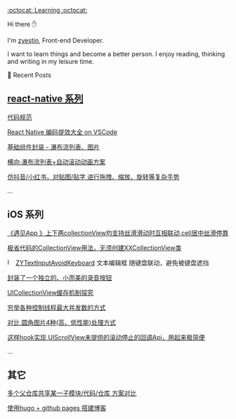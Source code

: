 
[:octocat: Learning :octocat:](https://github.com/zyestin/zyestin#octocat-learning-octocat)

Hi there ✋

I'm [zyestin](https://github.com/zyestin/), Front-end Developer.

I want to learn things and become a better person. I enjoy reading, thinking and writing in my leisure time.

📰 Recent Posts

## [react-native 系列](<https://zyestin.github.io/zyestin/posts/rn/readme/>)

[代码规范](https://zyestin.github.io/zyestin/posts/rn/code-standards/)

[React Native 编码提效大全 on VSCode](https://zyestin.github.io/zyestin/posts/rn/vscode-efficient/)

[基础组件封装 - 瀑布流列表、图片](https://zyestin.github.io/zyestin/posts/rn/base-components)

[横向·瀑布流列表+自动滚动动画方案](https://zyestin.github.io/zyestin/posts/rn/waterfall-list-horizontal/)

[仿抖音/小红书，对贴图/贴字 进行拖拽、缩放、旋转等复杂手势](https://zyestin.github.io/zyestin/posts/rn/multi-gestture-sticker/)

...

## iOS 系列

[《遇见App 》上下两collectionView均支持丝滑滑动时互相联动,cell居中丝滑停靠](https://github.com/wustzhy/TwoCollectionViewsLinkwork)

[极省代码的CollectionView用法，无须创建XXCollectionView类](https://github.com/wustzhy/ZYFlywheel/tree/master/SuperSimpleCollectionView)

<img src="https://cocoapods.org/favicons/favicon.ico" alt="Image" width="15"> [ZYTextInputAvoidKeyboard](https://github.com/wustzhy/ZYTextInputAvoidKeyboard) 文本编辑框 随键盘联动，避免被键盘遮挡

[封装了一个独立的、小而美的录音按钮](https://github.com/wustzhy/ZYAudioRecorderWidget)

[UICollectionView缓存机制探究](https://www.jianshu.com/p/5d817ea3565d)

[穷举各种控制线程最大并发数的方式](https://github.com/wustzhy/ThreadCoutControl)

[对比 圆角图片4种(高、低性能)处理方式](https://github.com/wustzhy/TableViewOptimize)

[这样hook实现 UIScrollView未提供的滚动停止的回调Api，用起来极简便](https://github.com/wustzhy/ZYFlywheel/tree/master/ScrollDidEndHook)

...

## 其它

[多个父仓库共享某一子模块/代码/仓库 方案对比](https://github.com/zyestin/MainRepoDemo/blob/main/README.md#多人协作-子仓库多人次修改和提交)

[使用hugo + github pages 搭建博客](https://zyestin.github.io/zyestin/posts/hugo-usage/)
